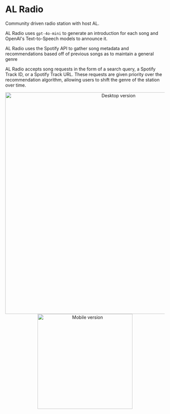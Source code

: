 # AL Radio

Community driven radio station with host AL.

AL Radio uses `gpt-4o-mini` to generate an introduction for each song and OpenAI's Text-to-Speech models to announce it.

AL Radio uses the Spotify API to gather song metadata and recommendations based off of previous songs as to maintain a general genre

AL Radio accepts song requests in the form of a search query, a Spotify Track ID, or a Spotify Track URL. These requests are given priority over the recommendation algorithm, allowing users to shift the genre of the station over time.

<p align="center">
  <img src="https://github.com/user-attachments/assets/f822098a-7257-4e7f-ac9e-5ee795f9780f" alt="Desktop version" width="700"/>
  <img src="https://github.com/user-attachments/assets/efeadf2c-4919-4140-a417-6051f2684e5e" alt="Mobile version" width="300"/>
</p>
